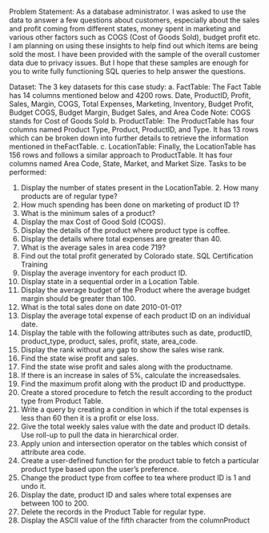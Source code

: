 Problem Statement:
As a database administrator. I was asked to use the data to answer a few
questions about customers, especially about the sales and profit coming
from different states, money spent in marketing and various other factors such as
COGS (Cost of Goods Sold), budget profit etc. I am planning on using these insights
to help find out which items are being sold the most. I have been provided
with the sample of the overall customer data due to privacy issues. But I hope
that these samples are enough for you to write fully functioning SQL queries to
help answer the questions. 

Dataset:
The 3 key datasets for this case study:
a. FactTable: The Fact Table has 14 columns mentioned below and 4200
rows. Date, ProductID, Profit, Sales, Margin, COGS, Total Expenses, Marketing, Inventory, Budget Profit, Budget COGS, Budget Margin, Budget
Sales, and Area Code
Note: COGS stands for Cost of Goods Sold
b. ProductTable: The ProductTable has four columns named Product Type, Product, ProductID, and Type. It has 13 rows which can be broken down
into further details to retrieve the information mentioned in theFactTable. c. LocationTable: Finally, the LocationTable has 156 rows and follows a
similar approach to ProductTable. It has four columns named Area Code, State, Market, and Market Size. Tasks to be performed:

1. Display the number of states present in the LocationTable. 2. How many products are of regular type?
3. How much spending has been done on marketing of product ID 1?
4. What is the minimum sales of a product?
5. Display the max Cost of Good Sold (COGS).
6. Display the details of the product where product type is coffee.
7. Display the details where total expenses are greater than 40.
8. What is the average sales in area code 719?
9. Find out the total profit generated by Colorado state.
   SQL Certification Training
10. Display the average inventory for each product ID.
11. Display state in a sequential order in a Location Table.
12. Display the average budget of the Product where the average budget
    margin should be greater than 100.
13. What is the total sales done on date 2010-01-01?
14. Display the average total expense of each product ID on an individual date.
15. Display the table with the following attributes such as date, productID, product_type, product, sales, profit, state, area_code.
16. Display the rank without any gap to show the sales wise rank.
17. Find the state wise profit and sales.
18. Find the state wise profit and sales along with the productname.
19. If there is an increase in sales of 5%, calculate the increasedsales.
20. Find the maximum profit along with the product ID and producttype.
21. Create a stored procedure to fetch the result according to the product type
    from Product Table.
22. Write a query by creating a condition in which if the total expenses is less than
    60 then it is a profit or else loss.
23. Give the total weekly sales value with the date and product ID details. Use
    roll-up to pull the data in hierarchical order.
24. Apply union and intersection operator on the tables which consist of
    attribute area code.
25. Create a user-defined function for the product table to fetch a particular
    product type based upon the user’s preference.
26. Change the product type from coffee to tea where product ID is 1 and undo
    it.
27. Display the date, product ID and sales where total expenses are
    between 100 to 200.
28. Delete the records in the Product Table for regular type.
29. Display the ASCII value of the fifth character from the columnProduct
